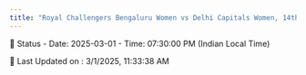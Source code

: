 ```yaml
---
title: "Royal Challengers Bengaluru Women vs Delhi Capitals Women, 14th Match - Live Cricket Score"
--- 
```


📑 Status - Date: 2025-03-01 - Time: 07:30:00 PM (Indian Local Time)

📝 Last Updated on : 3/1/2025, 11:33:38 AM  

